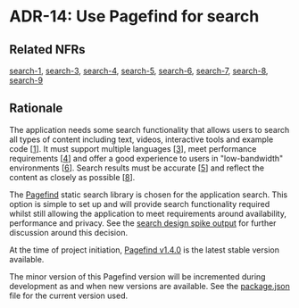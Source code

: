# ADR-14: Use Pagefind for search

## Related NFRs

[search-1][1], [search-3][2], [search-4][3], [search-5][4], [search-6][5], [search-7][6], [search-8][7], [search-9][8]

## Rationale

The application needs some search functionality that allows users to search all types of content including text, videos, interactive tools and example code \[[1]\]. It must support multiple languages \[[3]\], meet performance requirements \[[4]\] and offer a good experience to users in "low-bandwidth" environments \[[6]\]. Search results must be accurate \[[5]\] and reflect the content as closely as possible \[[8]\].

The [Pagefind](https://pagefind.app/) static search library is chosen for the application search. This option is simple to set up and will provide search functionality required whilst still allowing the application to meet requirements around availability, performance and privacy. See the [search design spike output](../spike-outputs/search-design.md) for further discussion around this decision.

At the time of project initiation, [Pagefind v1.4.0](https://github.com/Pagefind/pagefind/releases/tag/v1.4.0) is the latest stable version available.

The minor version of this Pagefind version will be incremented during development as and when new versions are available. See the [package.json](../../package.json) file for the current version used.

[1]: ../non-functional-requirements/search.md#search-1
[2]: ../non-functional-requirements/search.md#search-3
[3]: ../non-functional-requirements/search.md#search-4
[4]: ../non-functional-requirements/search.md#search-5
[5]: ../non-functional-requirements/search.md#search-6
[6]: ../non-functional-requirements/search.md#search-7
[7]: ../non-functional-requirements/search.md#search-8
[8]: ../non-functional-requirements/search.md#search-9
